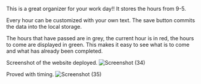 This is a great organizer for your work day!! It stores the hours from 9-5.

Every hour can be customized with your own text.
The save button commits the data into the local storage.

The hours that have passed are in grey, the current hour is in red, the hours to come are displayed in green. This makes it easy to see what is to come and what has already been completed. 

<!-- <link> -->

Screenshot of the website deployed.
![Screenshot (34)](https://github.com/mayaj0yce/workDay/assets/129634010/35b1cdb0-ba1b-4c6e-856b-88a72462a6c9)

Proved with timing.
![Screenshot (35)](https://github.com/mayaj0yce/workDay/assets/129634010/70966be8-e171-4581-9bea-101b971196c2)
